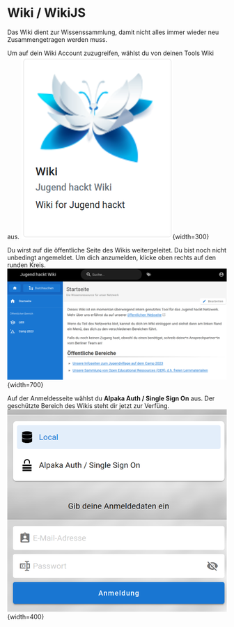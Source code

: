 Wiki / WikiJS
===

Das Wiki dient zur Wissenssammlung, damit nicht alles immer wieder neu Zusammengetragen werden muss. 


Um auf dein Wiki Account zuzugreifen, wählst du von deinen Tools Wiki aus.
![Schritt 1, Tool Kachel](../../assets/wiki/wiki1.png){width=300}

Du wirst auf die öffentliche Seite des Wikis weitergeleitet. Du bist noch nicht unbedingt angemeldet. Um dich anzumelden, klicke oben rechts auf den runden Kreis.
![Schritt 2, Wiki Seite](../../assets/wiki/wiki2.png){width=700}

Auf der Anmeldesseite wählst du **Alpaka Auth / Single Sign On** aus. Der geschützte Bereich des Wikis steht dir jetzt zur Verfüng.
![Schritt 3, SSO anmelden](../../assets/wiki/wiki3.png){width=400}